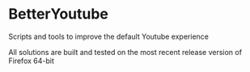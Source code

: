 # BetterYoutube
Scripts and tools to improve the default Youtube experience

All solutions are built and tested on the most recent release version of Firefox 64-bit
